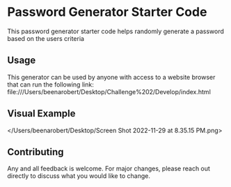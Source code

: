 # Password Generator Starter Code

This password generator starter code helps randomly generate a password based on the users criteria 

## Usage
This generator can be used by anyone with access to a website browser that can run the following link: file:///Users/beenarobert/Desktop/Challenge%202/Develop/index.html

## Visual Example
</Users/beenarobert/Desktop/Screen Shot 2022-11-29 at 8.35.15 PM.png>

## Contributing

Any and all feedback is welcome. For major changes, please reach out directly to discuss what you would like to change.
